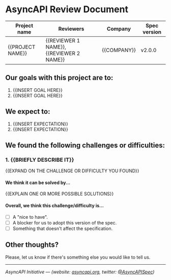 # AsyncAPI Review Document

|Project name|Reviewers|Company|Spec version|
|------------|---------|-------|------------|
|{{PROJECT NAME}}|{{REVIEWER 1 NAME}}, {{REVIEWER 2 NAME}}|{{COMPANY}}|v2.0.0|

## Our goals with this project are to:
  1. {{INSERT GOAL HERE}}
  2. {{INSERT GOAL HERE}}

## We expect to:
  1. {{INSERT EXPECTATION}}
  2. {{INSERT EXPECTATION}}

## We found the following challenges or difficulties:

<!-- Please, repeat this block for every challenge/difficulty. -->

### 1. {{BRIEFLY DESCRIBE IT}}
{{EXPAND ON THE CHALLENGE OR DIFFICULTY YOU FOUND}}

#### We think it can be solved by...
{{EXPLAIN ONE OR MORE POSSIBLE SOLUTIONS}}

#### Overall, we think this challenge/difficulty is...
  * [ ] A "nice to have".
  * [ ] A blocker for us to adopt this version of the spec.
  * [ ] Something that doesn't affect the specification.

<!-- End of the block -->

## Other thoughts?

Please, let us know if there's something else you would like to tell us.

---
_AsyncAPI Initiative — (website: [asyncapi.org](https://asyncapi.org), twitter: [@AsyncAPISpec](https://twitter.com/AsyncAPISpec))_